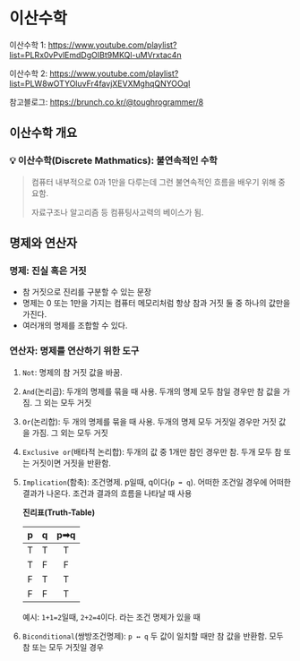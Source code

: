 # 이산수학

이산수학 1: https://www.youtube.com/playlist?list=PLRx0vPvlEmdDgOIBt9MKQl-uMVrxtac4n

이산수학 2: https://www.youtube.com/playlist?list=PLW8wOTYOluvFr4favjXEVXMghqQNYOOqI

참고블로그: https://brunch.co.kr/@toughrogrammer/8



## 이산수학 개요

### 💡 이산수학(Discrete Mathmatics): 불연속적인 수학

> 컴퓨터 내부적으로 0과 1만을 다루는데 그런 불연속적인 흐름을 배우기 위해 중요함.
>
> 자료구조나 알고리즘 등 컴퓨팅사고력의 베이스가 됨.



## 명제와 연산자

### 명제: 진실 혹은 거짓

- 참 거짓으로 진리를 구분할 수 있는 문장
- 명제는 0 또는 1만을 가지는 컴퓨터 메모리처럼 항상 참과 거짓 둘 중 하나의 값만을 가진다.
- 여러개의 명제를 조합할 수 있다.

### 연산자: 명제를 연산하기 위한 도구

1. `Not`: 명제의 참 거짓 값을 바꿈. 

2. `And`(논리곱): 두개의 명제를 묶을 때 사용. 두개의 명제 모두 참일 경우만 참 값을 가짐. 그 외는 모두 거짓

3. `Or`(논리합): 두 개의 명제를 묶을 때 사용. 두개의 명제 모두 거짓일 경우만 거짓 값을 가짐. 그 외는 모두 거짓

4. `Exclusive or`(배타적 논리합):  두개의 값 중 1개만 참인 경우만 참. 두개 모두 참 또는 거짓이면 거짓을 반환함.

5. `Implication`(함축):  조건명제. p일때, q이다(`p ➡ q`). 어떠한 조건일 경우에 어떠한 결과가 나온다. 조건과 결과의 흐름을 나타날 때 사용

   **진리표(Truth-Table)**

   |  p   |  q   | p➡q  |
   | :--: | :--: | :--: |
   |  T   |  T   |  T   |
   |  T   |  F   |  F   |
   |  F   |  T   |  T   |
   |  F   |  F   |  T   |

   예시: `1+1=2`일때, `2+2=4`이다. 라는 조건 명제가 있을 때

6. `Biconditional`(쌍방조건명제): `p ↔ q` 두 값이 일치할 때만 참 값을 반환함. 모두 참 또는 모두 거짓일 경우

